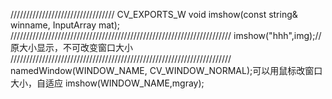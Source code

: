 /////////////////////////////////
CV_EXPORTS_W void imshow(const string& winname, InputArray mat);
//////////////////////////////////////////////////////////////////////
imshow("hhh",img);//原大小显示，不可改变窗口大小
//////////////////////////////////////////////////////////////////////
	namedWindow(WINDOW_NAME, CV_WINDOW_NORMAL);可以用鼠标改窗口大小，自适应
	imshow(WINDOW_NAME,mgray);
